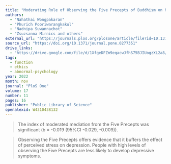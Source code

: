 ```yaml
---
title: "Moderating Role of Observing the Five Precepts of Buddhism on Neuroticism, Perceived Stress, and Depressive Symptoms"
authors:
  - "Nahathai Wongpakaran"
  - "Phurich Pooriwarangkakul"
  - "Nadnipa Suwannachot"
  - "Zsuzsanna Mirnics and others"
external_url: "https://journals.plos.org/plosone/article/file?id=10.1371/journal.pone.0277351&type=printable"
source_url: "https://doi.org/10.1371/journal.pone.0277351"
drive_links:
  - "https://drive.google.com/file/d/1XfgeDFZm9eqacwJfhS75BJIUogzXL2a8/view?usp=drivesdk"
tags:
  - function
  - ethics
  - abnormal-psychology
year: 2022
month: nov
journal: "PloS One"
volume: 17
number: 11
pages: 16
publisher: "Public Library of Science"
openalexid: W4310438132
---
```


> The index of moderated mediation from the Five Precepts was significant (b = -0.019 (95%CI -0.029, -0.009)).

> Observing the Five Precepts offers evidence that it buffers the effect of perceived stress on depression.
> People with high levels of observing the Five Precepts are less likely to develop depressive symptoms.
